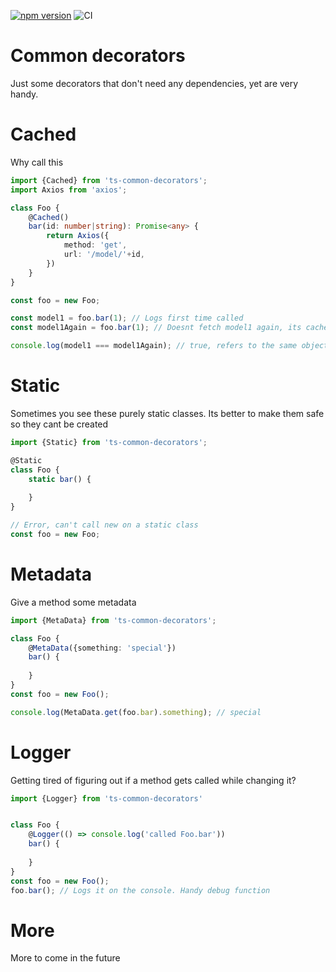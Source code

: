 [![npm version](https://d25lcipzij17d.cloudfront.net/badge.svg?id=js&type=6&v=0.9.4)](https://www.npmjs.com/package/ts-common-decorators) ![CI](https://github.com/jaenster/ts-common-decorators/workflows/CI/badge.svg)

# Common decorators

Just some decorators that don't need any dependencies, yet are very handy.

# Cached
Why call this 
```typescript
import {Cached} from 'ts-common-decorators';
import Axios from 'axios';

class Foo {
    @Cached()
    bar(id: number|string): Promise<any> {
        return Axios({
            method: 'get',
            url: '/model/'+id,
        })
    }
}

const foo = new Foo;

const model1 = foo.bar(1); // Logs first time called
const model1Again = foo.bar(1); // Doesnt fetch model1 again, its cached!

console.log(model1 === model1Again); // true, refers to the same object
```

# Static
Sometimes you see these purely static classes. Its better to make them safe so they cant be created
```typescript
import {Static} from 'ts-common-decorators';

@Static
class Foo {
    static bar() {
    
    }
}

// Error, can't call new on a static class
const foo = new Foo;
```

# Metadata
Give a method some metadata
```typescript
import {MetaData} from 'ts-common-decorators';

class Foo {
    @MetaData({something: 'special'})
    bar() {
    
    }
}
const foo = new Foo();

console.log(MetaData.get(foo.bar).something); // special
```

# Logger
Getting tired of figuring out if a method gets called while changing it? 

```typescript
import {Logger} from 'ts-common-decorators'


class Foo {
    @Logger(() => console.log('called Foo.bar'))
    bar() {
    
    }
}
const foo = new Foo();
foo.bar(); // Logs it on the console. Handy debug function
```
# More
More to come in the future